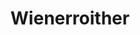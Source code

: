 ---
title: "Wienerroither"
url: /klagenfurt-am-woerthersee/wienerroither-siebenhuegelstrasse/
shop: Bäckerei
---